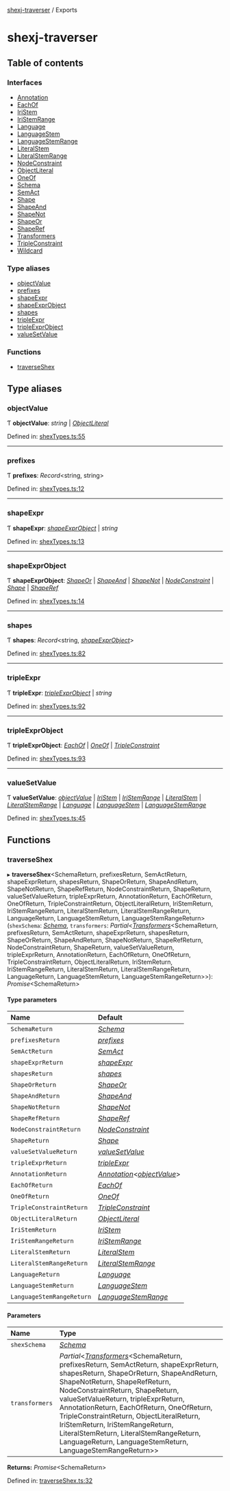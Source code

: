 [shexj-traverser](README.md) / Exports

# shexj-traverser

## Table of contents

### Interfaces

- [Annotation](interfaces/annotation.md)
- [EachOf](interfaces/eachof.md)
- [IriStem](interfaces/iristem.md)
- [IriStemRange](interfaces/iristemrange.md)
- [Language](interfaces/language.md)
- [LanguageStem](interfaces/languagestem.md)
- [LanguageStemRange](interfaces/languagestemrange.md)
- [LiteralStem](interfaces/literalstem.md)
- [LiteralStemRange](interfaces/literalstemrange.md)
- [NodeConstraint](interfaces/nodeconstraint.md)
- [ObjectLiteral](interfaces/objectliteral.md)
- [OneOf](interfaces/oneof.md)
- [Schema](interfaces/schema.md)
- [SemAct](interfaces/semact.md)
- [Shape](interfaces/shape.md)
- [ShapeAnd](interfaces/shapeand.md)
- [ShapeNot](interfaces/shapenot.md)
- [ShapeOr](interfaces/shapeor.md)
- [ShapeRef](interfaces/shaperef.md)
- [Transformers](interfaces/transformers.md)
- [TripleConstraint](interfaces/tripleconstraint.md)
- [Wildcard](interfaces/wildcard.md)

### Type aliases

- [objectValue](modules.md#objectvalue)
- [prefixes](modules.md#prefixes)
- [shapeExpr](modules.md#shapeexpr)
- [shapeExprObject](modules.md#shapeexprobject)
- [shapes](modules.md#shapes)
- [tripleExpr](modules.md#tripleexpr)
- [tripleExprObject](modules.md#tripleexprobject)
- [valueSetValue](modules.md#valuesetvalue)

### Functions

- [traverseShex](modules.md#traverseshex)

## Type aliases

### objectValue

Ƭ **objectValue**: *string* \| [*ObjectLiteral*](interfaces/objectliteral.md)

Defined in: [shexTypes.ts:55](https://github.com/o-development/shexj-traverser/blob/6850f6c/lib/shexTypes.ts#L55)

___

### prefixes

Ƭ **prefixes**: *Record*<string, string\>

Defined in: [shexTypes.ts:12](https://github.com/o-development/shexj-traverser/blob/6850f6c/lib/shexTypes.ts#L12)

___

### shapeExpr

Ƭ **shapeExpr**: [*shapeExprObject*](modules.md#shapeexprobject) \| *string*

Defined in: [shexTypes.ts:13](https://github.com/o-development/shexj-traverser/blob/6850f6c/lib/shexTypes.ts#L13)

___

### shapeExprObject

Ƭ **shapeExprObject**: [*ShapeOr*](interfaces/shapeor.md) \| [*ShapeAnd*](interfaces/shapeand.md) \| [*ShapeNot*](interfaces/shapenot.md) \| [*NodeConstraint*](interfaces/nodeconstraint.md) \| [*Shape*](interfaces/shape.md) \| [*ShapeRef*](interfaces/shaperef.md)

Defined in: [shexTypes.ts:14](https://github.com/o-development/shexj-traverser/blob/6850f6c/lib/shexTypes.ts#L14)

___

### shapes

Ƭ **shapes**: *Record*<string, [*shapeExprObject*](modules.md#shapeexprobject)\>

Defined in: [shexTypes.ts:82](https://github.com/o-development/shexj-traverser/blob/6850f6c/lib/shexTypes.ts#L82)

___

### tripleExpr

Ƭ **tripleExpr**: [*tripleExprObject*](modules.md#tripleexprobject) \| *string*

Defined in: [shexTypes.ts:92](https://github.com/o-development/shexj-traverser/blob/6850f6c/lib/shexTypes.ts#L92)

___

### tripleExprObject

Ƭ **tripleExprObject**: [*EachOf*](interfaces/eachof.md) \| [*OneOf*](interfaces/oneof.md) \| [*TripleConstraint*](interfaces/tripleconstraint.md)

Defined in: [shexTypes.ts:93](https://github.com/o-development/shexj-traverser/blob/6850f6c/lib/shexTypes.ts#L93)

___

### valueSetValue

Ƭ **valueSetValue**: [*objectValue*](modules.md#objectvalue) \| [*IriStem*](interfaces/iristem.md) \| [*IriStemRange*](interfaces/iristemrange.md) \| [*LiteralStem*](interfaces/literalstem.md) \| [*LiteralStemRange*](interfaces/literalstemrange.md) \| [*Language*](interfaces/language.md) \| [*LanguageStem*](interfaces/languagestem.md) \| [*LanguageStemRange*](interfaces/languagestemrange.md)

Defined in: [shexTypes.ts:45](https://github.com/o-development/shexj-traverser/blob/6850f6c/lib/shexTypes.ts#L45)

## Functions

### traverseShex

▸ **traverseShex**<SchemaReturn, prefixesReturn, SemActReturn, shapeExprReturn, shapesReturn, ShapeOrReturn, ShapeAndReturn, ShapeNotReturn, ShapeRefReturn, NodeConstraintReturn, ShapeReturn, valueSetValueReturn, tripleExprReturn, AnnotationReturn, EachOfReturn, OneOfReturn, TripleConstraintReturn, ObjectLiteralReturn, IriStemReturn, IriStemRangeReturn, LiteralStemReturn, LiteralStemRangeReturn, LanguageReturn, LanguageStemReturn, LanguageStemRangeReturn\>(`shexSchema`: [*Schema*](interfaces/schema.md), `transformers`: *Partial*<[*Transformers*](interfaces/transformers.md)<SchemaReturn, prefixesReturn, SemActReturn, shapeExprReturn, shapesReturn, ShapeOrReturn, ShapeAndReturn, ShapeNotReturn, ShapeRefReturn, NodeConstraintReturn, ShapeReturn, valueSetValueReturn, tripleExprReturn, AnnotationReturn, EachOfReturn, OneOfReturn, TripleConstraintReturn, ObjectLiteralReturn, IriStemReturn, IriStemRangeReturn, LiteralStemReturn, LiteralStemRangeReturn, LanguageReturn, LanguageStemReturn, LanguageStemRangeReturn\>\>): *Promise*<SchemaReturn\>

#### Type parameters

| Name | Default |
| :------ | :------ |
| `SchemaReturn` | [*Schema*](interfaces/schema.md) |
| `prefixesReturn` | [*prefixes*](modules.md#prefixes) |
| `SemActReturn` | [*SemAct*](interfaces/semact.md) |
| `shapeExprReturn` | [*shapeExpr*](modules.md#shapeexpr) |
| `shapesReturn` | [*shapes*](modules.md#shapes) |
| `ShapeOrReturn` | [*ShapeOr*](interfaces/shapeor.md) |
| `ShapeAndReturn` | [*ShapeAnd*](interfaces/shapeand.md) |
| `ShapeNotReturn` | [*ShapeNot*](interfaces/shapenot.md) |
| `ShapeRefReturn` | [*ShapeRef*](interfaces/shaperef.md) |
| `NodeConstraintReturn` | [*NodeConstraint*](interfaces/nodeconstraint.md) |
| `ShapeReturn` | [*Shape*](interfaces/shape.md) |
| `valueSetValueReturn` | [*valueSetValue*](modules.md#valuesetvalue) |
| `tripleExprReturn` | [*tripleExpr*](modules.md#tripleexpr) |
| `AnnotationReturn` | [*Annotation*](interfaces/annotation.md)<[*objectValue*](modules.md#objectvalue)\> |
| `EachOfReturn` | [*EachOf*](interfaces/eachof.md) |
| `OneOfReturn` | [*OneOf*](interfaces/oneof.md) |
| `TripleConstraintReturn` | [*TripleConstraint*](interfaces/tripleconstraint.md) |
| `ObjectLiteralReturn` | [*ObjectLiteral*](interfaces/objectliteral.md) |
| `IriStemReturn` | [*IriStem*](interfaces/iristem.md) |
| `IriStemRangeReturn` | [*IriStemRange*](interfaces/iristemrange.md) |
| `LiteralStemReturn` | [*LiteralStem*](interfaces/literalstem.md) |
| `LiteralStemRangeReturn` | [*LiteralStemRange*](interfaces/literalstemrange.md) |
| `LanguageReturn` | [*Language*](interfaces/language.md) |
| `LanguageStemReturn` | [*LanguageStem*](interfaces/languagestem.md) |
| `LanguageStemRangeReturn` | [*LanguageStemRange*](interfaces/languagestemrange.md) |

#### Parameters

| Name | Type |
| :------ | :------ |
| `shexSchema` | [*Schema*](interfaces/schema.md) |
| `transformers` | *Partial*<[*Transformers*](interfaces/transformers.md)<SchemaReturn, prefixesReturn, SemActReturn, shapeExprReturn, shapesReturn, ShapeOrReturn, ShapeAndReturn, ShapeNotReturn, ShapeRefReturn, NodeConstraintReturn, ShapeReturn, valueSetValueReturn, tripleExprReturn, AnnotationReturn, EachOfReturn, OneOfReturn, TripleConstraintReturn, ObjectLiteralReturn, IriStemReturn, IriStemRangeReturn, LiteralStemReturn, LiteralStemRangeReturn, LanguageReturn, LanguageStemReturn, LanguageStemRangeReturn\>\> |

**Returns:** *Promise*<SchemaReturn\>

Defined in: [traverseShex.ts:32](https://github.com/o-development/shexj-traverser/blob/6850f6c/lib/traverseShex.ts#L32)
